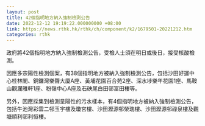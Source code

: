```yaml
---
layout: post
title: 42個指明地方納入強制檢測公告
date: 2022-12-12 19:19:22.000000000 +08:00
link: https://news.rthk.hk/rthk/ch/component/k2/1679501-20221212.htm
categories: rthk
---
```


政府將42個指明地方納入強制檢測公告，受檢人士須在明日或後日，接受核酸檢測。

因應多宗陽性檢測個案，有38個指明地方被納入強制檢測公告，包括沙田好運中心桂林閣、銅鑼灣樂聲大廈A座、黃埔花園百合苑2座、深水埗樂年花園1座、馬鞍山觀瀾雅軒1座、粉嶺中心A座及石硤尾白田邨富田樓等。

另外，因應採集到檢測呈陽性的污水樣本，有4個指明地方被納入強制檢測公告，包括牛池灣彩雲二邨玉宇樓及瓊宮樓、沙田瀝源邨榮瑞樓、沙田瀝源邨祿泉樓及觀塘順利邨利恒樓。
